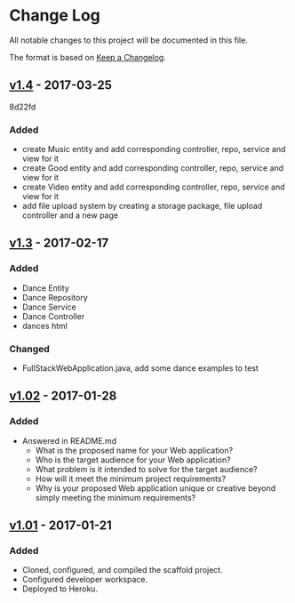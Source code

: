 # Change Log
All notable changes to this project will be documented in this file.

The format is based on [Keep a Changelog](http://keepachangelog.com/).

## [v1.4] - 2017-03-25
8d22fd
### Added
- create Music entity and add corresponding controller, repo, service and view for it
- create Good entity and add corresponding controller, repo, service and view for it
- create Video entity and add corresponding controller, repo, service and view for it
- add file upload system by creating a storage package, file upload controller and a new page

## [v1.3] - 2017-02-17
### Added
- Dance Entity
- Dance Repository
- Dance Service
- Dance Controller
- dances html

### Changed
- FullStackWebApplication.java, add some dance examples to test

## [v1.02] - 2017-01-28
### Added
- Answered in README.md
    - What is the proposed name for your Web application?
    - Who is the target audience for your Web application?
    - What problem is it intended to solve for the target audience?
    - How will it meet the minimum project requirements?
    - Why is your proposed Web application unique or creative beyond simply meeting the minimum requirements?

## [v1.01] - 2017-01-21
### Added
- Cloned, configured, and compiled the scaffold project.
- Configured developer workspace.
- Deployed to Heroku.

[Unreleased]: https://github.com/infsci2560sp17/full-stack-web-BrianKolowitz/compare/v1.2...HEAD
[v1.01]: https://github.com/infsci2560sp17/full-stack-web-mengru822/compare/master...v1.01
[v1.02]: https://github.com/infsci2560sp17/full-stack-web-mengru822/compare/v1.01...v1.02
[V1.3]: https://github.com/infsci2560sp17/full-stack-web-mengru822/compare/v1.02...v1.3  
[v1.4]: https://github.com/infsci2560sp17/full-stack-web-mengru822/compare/v1.3...v1.4